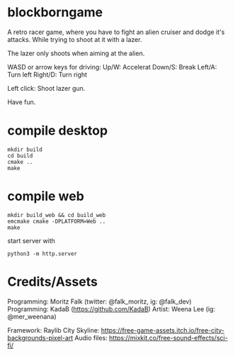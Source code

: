 # blockborngame
A retro racer game, where you have to fight an alien cruiser and dodge it's attacks. While trying to shoot at it with a lazer.

The lazer only shoots when aiming at the alien.

WASD or arrow keys for driving:
Up/W: Accelerat
Down/S: Break
Left/A: Turn left
Right/D: Turn right

Left click: Shoot lazer gun.

Have fun.

# compile desktop

    mkdir build
    cd build
    cmake ..
    make

# compile web

    mkdir build_web && cd build_web
    emcmake cmake -DPLATFORM=Web ..
    make

start server with

    python3 -m http.server

# Credits/Assets
Programming: Moritz Falk (twitter: @falk_moritz, ig: @falk_dev)
Programming: KadaB (https://github.com/KadaB)
Artist: Weena Lee (ig: @mer_weenana)

Framework: Raylib
City Skyline: https://free-game-assets.itch.io/free-city-backgrounds-pixel-art
Audio files: https://mixkit.co/free-sound-effects/sci-fi/​​
